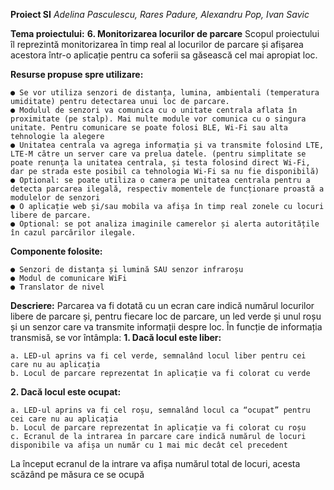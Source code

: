 **Proiect SI** 
*Adelina Pasculescu, Rares Padure, Alexandru Pop, Ivan Savic* 

**Tema proiectului:**
**6. Monitorizarea locurilor de parcare** 
Scopul proiectului îl reprezintă monitorizarea în timp real al locurilor de parcare și afișarea acestora într-o aplicație pentru ca soferii sa găsească cel mai apropiat loc. 

**Resurse propuse spre utilizare:**
```
● Se vor utiliza senzori de distanța, lumina, ambientali (temperatura umiditate) pentru detectarea unui loc de parcare. 
● Modulul de senzori va comunica cu o unitate centrala aflata în proximitate (pe stalp). Mai multe module vor comunica cu o singura unitate. Pentru comunicare se poate folosi BLE, Wi-Fi sau alta tehnologie la alegere 
● Unitatea centrala va agrega informația și va transmite folosind LTE, LTE-M către un server care va prelua datele. (pentru simplitate se poate renunța la unitatea centrala, și testa folosind direct Wi-Fi, dar pe strada este posibil ca tehnologia Wi-Fi sa nu fie disponibilă) 
● Optional: se poate utiliza o camera pe unitatea centrala pentru a detecta parcarea ilegală, respectiv momentele de funcționare proastă a modulelor de senzori 
● O aplicație web și/sau mobila va afișa în timp real zonele cu locuri libere de parcare. 
● Optional: se pot analiza imaginile camerelor și alerta autoritățile în cazul parcărilor ilegale. 
```
**Componente folosite:** 
```● Arduino MEGA 2560 
● Senzori de distanța și lumină SAU senzor infraroșu 
● Modul de comunicare WiFi 
● Translator de nivel 
```
**Descriere:**
Parcarea va fi dotată cu un ecran care indică numărul locurilor libere de parcare și, pentru fiecare loc de parcare, un led verde și unul roșu și un senzor care va transmite informații despre loc. 
În funcție de informația transmisă, se vor întâmpla: 
**1. Dacă locul este liber:** 
```
a. LED-ul aprins va fi cel verde, semnalând locul liber pentru cei care nu au aplicația 
b. Locul de parcare reprezentat în aplicație va fi colorat cu verde
```
**2. Dacă locul este ocupat:** 
```
a. LED-ul aprins va fi cel roșu, semnalând locul ca “ocupat” pentru cei care nu au aplicația 
b. Locul de parcare reprezentat în aplicație va fi colorat cu roșu 
c. Ecranul de la intrarea în parcare care indică numărul de locuri disponibile va afișa un număr cu 1 mai mic decât cel precedent 
```
La început ecranul de la intrare va afișa numărul total de locuri, acesta scăzând pe măsura ce se ocupă
